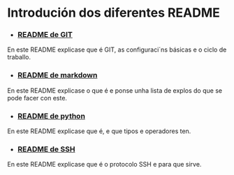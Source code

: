 # Introdución dos diferentes README

- ### [README de GIT](git/README.md)
En este README explicase que é GIT, as configuraci´ns básicas e o ciclo de traballo.
- ### [README de markdown](markdown/README.md)
En este README explicase o que é e ponse unha lista de explos do que se pode facer con este.
- ### [README de python](python/README.md)
En este README explicase que é, e que tipos e operadores ten.
- ### [README de SSH](ssh/README.md)
En este README explicase que é o protocolo SSH e para que sirve. 
